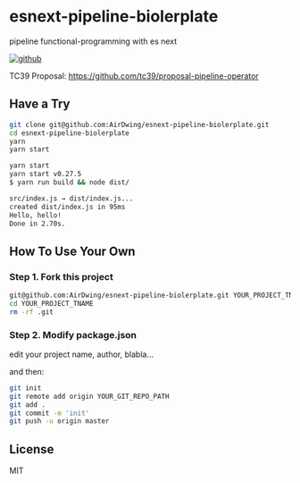 # esnext-pipeline-biolerplate
pipeline functional-programming with es next

[![github](https://img.shields.io/github/followers/willin.svg?style=social&label=Follow)](https://github.com/willin)

TC39 Proposal: <https://github.com/tc39/proposal-pipeline-operator>

## Have a Try

```bash
git clone git@github.com:AirDwing/esnext-pipeline-biolerplate.git
cd esnext-pipeline-biolerplate
yarn
yarn start
```

```bash
yarn start
yarn start v0.27.5
$ yarn run build && node dist/

src/index.js → dist/index.js...
created dist/index.js in 95ms
Hello, hello!
Done in 2.70s.
```


## How To Use Your Own

### Step 1. Fork this project

```bash
git@github.com:AirDwing/esnext-pipeline-biolerplate.git YOUR_PROJECT_TNAME
cd YOUR_PROJECT_TNAME
rm -rf .git
```

### Step 2. Modify package.json

edit your project name, author, blabla...

and then:

```bash
git init
git remote add origin YOUR_GIT_REPO_PATH
git add .
git commit -m 'init'
git push -u origin master
```

## License

MIT
